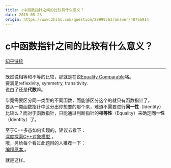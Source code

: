 ```yaml
---
title: c中函数指针之间的比较有什么意义？
date: 2015-05-23
origin: https://www.zhihu.com/question/29999563/answer/48756914
---
```

# c中函数指针之间的比较有什么意义？

[知乎链接](https://www.zhihu.com/question/29999563/answer/48756914)

---------

<span class="RichText ztext CopyrightRichText-richText" itemprop="text"><p>既然说相等和不等的比较，那就是在说<a href="https://link.zhihu.com/?target=http%3A//en.cppreference.com/w/cpp/concept/EqualityComparable" class=" wrap external" target="_blank" rel="nofollow noreferrer" data-za-detail-view-id="1043">Equality Comparable</a>咯。<br>要满足reflexivity, symmetry, transitivity.<br>说白了还是<b>代数</b>嘛。</p><p>毕竟需要区分同一类型的不同函数，而能够区分这个的就只有函数指针了。<br>要从一类函数指针中区分出你想要的那个来，难道不需要进行<b>同一性</b>（Identity）比较么？而对于函数指针，只能通过判断指针的<b>相等性</b>（Equality）来确定<b>同一性</b>（Identity）了。</p><p>至于C++多态如何实现的，建议去看下：<br><a href="https://link.zhihu.com/?target=http%3A//book.douban.com/subject/10427315/" class=" wrap external" target="_blank" rel="nofollow noreferrer">深度探索C++对象模型 </a>，<br>哦，另给每个看过此题目的人推荐一下：<br><a href="https://link.zhihu.com/?target=http%3A//book.douban.com/subject/7564093/" class=" wrap external" target="_blank" rel="nofollow noreferrer">编程原本 </a>。</p>就是这样。</span>